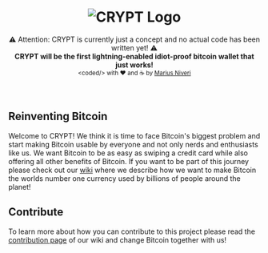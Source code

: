 <h1 align="center">
  <img title="CRYPT logo" alt="CRYPT Logo" src="https://raw.githubusercontent.com/m4r1vs/crypt-pwa/master/crypt-logo-text-small.png">
</h1>
<div align="center">
	⚠ Attention: CRYPT is currently just a concept and no actual code has been written yet! ⚠<br />
  <strong>CRYPT will be the first lightning-enabled idiot-proof bitcoin wallet that just works!</strong>
</div>
<div align="center">
  <sub>&lt;coded/&gt; with ❤︎ and ☕ by <a href="https://github.com/m4r1vs">Marius Niveri</a><br />
</div>
<br />
<br />

## Reinventing Bitcoin
Welcome to CRYPT! We think it is time to face Bitcoin's biggest problem and start making Bitcoin usable by everyone and not only nerds and enthusiasts like us. We want Bitcoin to be as easy as swiping a credit card while also offering all other benefits of Bitcoin. If you want to be part of this journey please check out our [wiki](https://github.com/m4r1vs/CRYPT/wiki) where we describe how we want to make Bitcoin the worlds number one currency used by billions of people around the planet!
## Contribute
To learn more about how you can contribute to this project please read the [contribution page](https://github.com/m4r1vs/CRYPT/wiki/contribute) of our wiki and change Bitcoin together with us!
